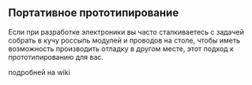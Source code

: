 ﻿## Портативное прототипирование
Если при разработке электроники вы часто сталкиваетесь с задачей собрать в кучу россыпь модулей и проводов на столе, чтобы иметь возможность производить отладку в другом месте, этот подход к прототипированию для вас.

подробней на wiki



